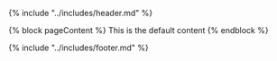 {% include "../includes/header.md" %}

{% block pageContent %}
This is the default content
{% endblock %}

{% include "../includes/footer.md" %}
